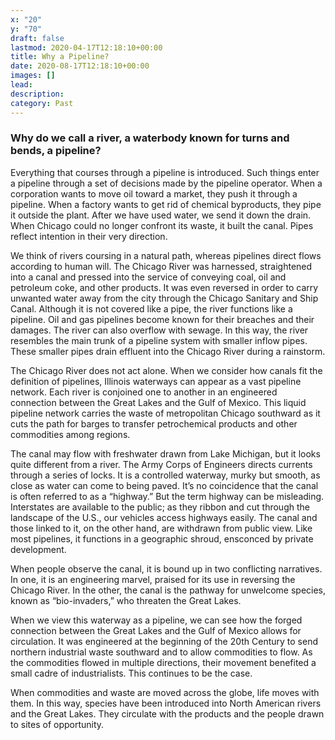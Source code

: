 ```yaml
---
x: "20"
y: "70"
draft: false
lastmod: 2020-04-17T12:18:10+00:00
title: Why a Pipeline?
date: 2020-08-17T12:18:10+00:00
images: []
lead: 
description: 
category: Past
---
```

### Why do we call a river, a waterbody known for turns and bends, a pipeline?

Everything that courses through a pipeline is introduced. Such things enter a pipeline through a set of decisions made by the pipeline operator.  When a corporation wants to move oil toward a market, they push it through a pipeline.  When a factory wants to get rid of chemical byproducts, they pipe it outside the plant.  After we have used water, we send it down the drain. When Chicago could no longer confront its waste, it built the canal. Pipes reflect intention in their very direction.

We think of rivers coursing in a natural path, whereas pipelines direct flows according to human will. The Chicago River was harnessed, straightened into a canal and pressed into the service of conveying coal, oil and petroleum coke, and other products.  It was even reversed in order to carry unwanted water away from the city through the Chicago Sanitary and Ship Canal.  Although it is not covered like a pipe, the river functions like a pipeline.  Oil and gas pipelines become known for their breaches and their damages.  The river can also overflow with sewage.
In this way, the river resembles the main trunk of a pipeline system with smaller inflow pipes.  These smaller pipes drain effluent into the Chicago River during a rainstorm.

The Chicago River does not act alone.  When we consider how canals fit the definition of pipelines, Illinois waterways can appear as a vast pipeline network. Each river is conjoined one to another in an engineered connection between the Great Lakes and the Gulf of Mexico.  This liquid pipeline network carries the waste of metropolitan Chicago southward as it cuts the path for barges to transfer petrochemical products and other commodities among regions.

The canal may flow with freshwater drawn from Lake Michigan, but it looks quite different from a river. The Army Corps of Engineers directs  currents through a series of locks.  It is a controlled waterway, murky but smooth, as close as water can come to being paved.  It’s no coincidence that the canal is often referred to as a “highway.” But the term highway can be misleading. Interstates are available to the public; as they ribbon and cut through the landscape of the U.S., our vehicles access highways easily. The canal and those linked to it, on the other hand, are  withdrawn from public view. Like most pipelines, it functions in a geographic shroud, ensconced by private development.

When people observe the canal, it is bound up in two conflicting narratives. In one, it is an engineering marvel, praised for its use in reversing the Chicago River. In the other, the canal is the pathway for unwelcome species, known as “bio-invaders,” who threaten the Great Lakes.

When we view this waterway as a pipeline, we can see how the forged connection between the Great Lakes and the Gulf of Mexico allows for circulation.  It was engineered at the beginning of the 20th Century to send northern industrial waste southward and to allow commodities to flow.  As the commodities flowed in multiple directions, their movement benefited a small cadre of industrialists.  This continues to be the case.

When commodities and waste are moved across the globe, life moves with them.  In this way, species have been introduced into North American rivers and the Great Lakes.  They circulate with the products and the people drawn to sites of opportunity.
